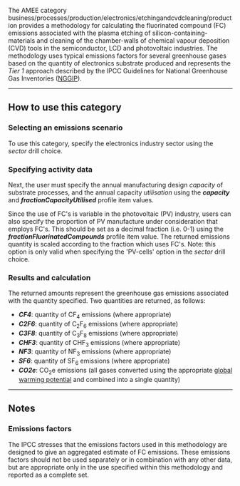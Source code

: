 The AMEE category
business/processes/production/electronics/etchingandcvdcleaning/production
provides a methodology for calculating the fluorinated compound (FC)
emissions associated with the plasma etching of
silicon-containing-materials and cleaning of the chamber-walls of
chemical vapour deposition (CVD) tools in the semiconductor, LCD and
photovoltaic industries. The methodology uses typical emissions factors
for several greenhouse gases based on the quantity of electronics
substrate produced and represents the *Tier 1* approach described by the
IPCC Guidelines for National Greenhouse Gas Inventories
([NGGIP](http://www.ipcc-nggip.iges.or.jp/public/2006gl/vol3.html)).

-----

## How to use this category

### Selecting an emissions scenario

To use this category, specify the electronics industry sector using the
*sector* drill choice.

### Specifying activity data

Next, the user must specify the annual manufacturing design *capacity*
of substrate processes, and the annual capacity *utilisation* using the
***capacity*** and ***fractionCapacityUtilised*** profile item values.

Since the use of FC's is variable in the photovoltaic (PV) industry,
users can also specify the proportion of PV manufacture under
consideration that employs FC's. This should be set as a decimal
fraction (i.e. 0-1) using the ***fractionFluorinatedCompounds*** profile
item value. The returned emissions quantity is scaled according to the
fraction which uses FC's. Note: this option is only valid when
specifying the 'PV-cells' option in the *sector* drill choice.

### Results and calculation

The returned amounts represent the greenhouse gas emissions associated
with the quantity specified. Two quantities are returned, as follows:

  - ***CF4***: quantity of CF<sub>4</sub> emissions (where appropriate)
  - ***C2F6***: quantity of C<sub>2</sub>F<sub>6</sub> emissions (where appropriate)
  - ***C3F8***: quantity of C<sub>3</sub>F<sub>8</sub> emissions (where appropriate)
  - ***CHF3***: quantity of CHF<sub>3</sub> emissions (where appropriate)
  - ***NF3***: quantity of NF<sub>3</sub> emissions (where appropriate)
  - ***SF6***: quantity of SF<sub>6</sub> emissions (where appropriate)
  - ***CO2e***: CO<sub>2</sub>e emissions (all gases converted using the
    appropriate [global warming
    potential](Greenhouse_gases_Global_warming_potentials) and combined
    into a single quantity)

-----

## Notes

### Emissions factors

The IPCC stresses that the emissions factors used in this methodology
are designed to give an aggregated estimate of FC emissions. These
emissions factors should not be used separately or in combination with
any other data, but are appropriate only in the use specified within
this methodology and reported as a complete set.
